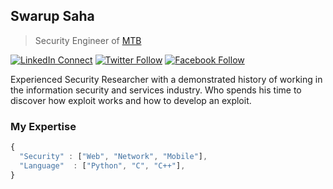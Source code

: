 <!-- ### Hi there 👋 -->

<!--
**swarupsro/swarupsro** is a ✨ _special_ ✨ repository because its `README.md` (this file) appears on your GitHub profile.

Here are some ideas to get you started:

- 🔭 I’m currently working on Python...
- 🌱 I’m currently learning Assembly ...
- 👯 I’m looking to collaborate on Security Related Tools...
- 🤔 I’m looking for help with ...
- 💬 Ask me about ...
- 📫 How to reach me: ...
- 😄 Pronouns: ...
- ⚡ Fun fact: ...
-->

## Swarup Saha

> Security Engineer of [MTB](https://www.mutualtrustbank.com/) <br/>

[![LinkedIn Connect](https://img.shields.io/badge/%20-Connect-black?color=14171A&labelColor=212121&logo=linkedin&logoColor=ffffff)](https://www.linkedin.com/in/swarupsro)   [![Twitter Follow](https://img.shields.io/badge/%20-Follow-black?color=14171A&labelColor=212121&logo=twitter&logoColor=ffffff)](https://www.twitter.com/swarupsro)   [![Facebook Follow](https://img.shields.io/badge/%20-Connect-black?color=14171A&labelColor=212121&logo=facebook&logoColor=ffffff)](https://www.facebook.com/swarupsro)


Experienced Security Researcher with a demonstrated history of working in the information security and services industry. Who spends his time to discover how exploit works and how to develop an exploit.


### My Expertise

```js
{
  "Security" : ["Web", "Network", "Mobile"],
  "Language"  : ["Python", "C", "C++"],
}
```


